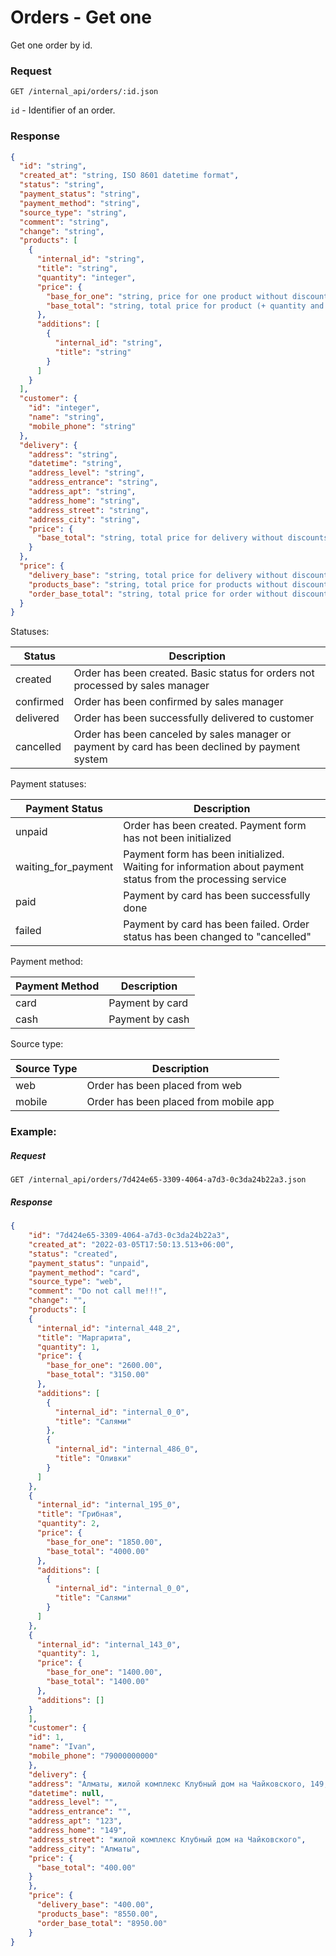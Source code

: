 # Orders - Get one

Get one order by id.

### Request
`GET /internal_api/orders/:id.json`

`id` - Identifier of an order.

### Response
```json
{
  "id": "string",
  "created_at": "string, ISO 8601 datetime format",
  "status": "string",
  "payment_status": "string",
  "payment_method": "string",
  "source_type": "string",
  "comment": "string",
  "change": "string",
  "products": [
    {
      "internal_id": "string",
      "title": "string",
      "quantity": "integer",
      "price": {
        "base_for_one": "string, price for one product without discounts",
        "base_total": "string, total price for product (+ quantity and additions) without discounts"
      },
      "additions": [
        {
          "internal_id": "string",
          "title": "string"
        }
      ]
    }
  ],
  "customer": {
    "id": "integer",
    "name": "string",
    "mobile_phone": "string"
  },
  "delivery": {
    "address": "string",
    "datetime": "string",
    "address_level": "string",
    "address_entrance": "string",
    "address_apt": "string",
    "address_home": "string",
    "address_street": "string",
    "address_city": "string",
    "price": {
      "base_total": "string, total price for delivery without discounts"
    }
  },
  "price": {
    "delivery_base": "string, total price for delivery without discounts",
    "products_base": "string, total price for products without discounts",
    "order_base_total": "string, total price for order without discounts"
  }
}
```
Statuses:

| Status    | Description                                                                                     |
|-----------|-------------------------------------------------------------------------------------------------|
| created   | Order has been created. Basic status for orders not processed by sales manager                  |
| confirmed | Order has been confirmed by sales manager                                                       |
| delivered | Order has been successfully delivered to customer                                               |
| cancelled | Order has been canceled by sales manager or payment by card has been declined by payment system |

Payment statuses:

| Payment Status      | Description                                                                                                 |
|---------------------|-------------------------------------------------------------------------------------------------------------|
| unpaid              | Order has been created. Payment form has not been initialized                                               |   
| waiting_for_payment | Payment form has been initialized. Waiting for information about payment status from the processing service |
| paid                | Payment by card has been successfully done                                                                  |
| failed              | Payment by card has been failed. Order status has been changed to "cancelled"                               |

Payment method:

| Payment Method | Description     |
|----------------|-----------------|
| card           | Payment by card |
| cash           | Payment by cash |

Source type:

| Source Type | Description                           |
|-------------|---------------------------------------|
| web         | Order has been placed from web        |
| mobile      | Order has been placed from mobile app |

### Example:
##### Request
`GET /internal_api/orders/7d424e65-3309-4064-a7d3-0c3da24b22a3.json`

##### Response
```json
{
    "id": "7d424e65-3309-4064-a7d3-0c3da24b22a3",
    "created_at": "2022-03-05T17:50:13.513+06:00",
    "status": "created",
    "payment_status": "unpaid",
    "payment_method": "card",
    "source_type": "web",
    "comment": "Do not call me!!!",
    "change": "",
    "products": [
    {
      "internal_id": "internal_448_2",
      "title": "Маргарита",
      "quantity": 1,
      "price": {
        "base_for_one": "2600.00",
        "base_total": "3150.00"
      },
      "additions": [
        {
          "internal_id": "internal_0_0",
          "title": "Салями"
        },
        {
          "internal_id": "internal_486_0",
          "title": "Оливки"
        }
      ]
    },
    {
      "internal_id": "internal_195_0",
      "title": "Грибная",
      "quantity": 2,
      "price": {
        "base_for_one": "1850.00",
        "base_total": "4000.00"
      },
      "additions": [
        {
          "internal_id": "internal_0_0",
          "title": "Салями"
        }
      ]
    },
    {
      "internal_id": "internal_143_0",
      "quantity": 1,
      "price": {
        "base_for_one": "1400.00",
        "base_total": "1400.00"
      },
      "additions": []
    }
    ],
    "customer": {
    "id": 1,
    "name": "Ivan",
    "mobile_phone": "79000000000"
    },
    "delivery": {
    "address": "Алматы, жилой комплекс Клубный дом на Чайковского, 149, кв/оф 123", 
    "datetime": null,
    "address_level": "",
    "address_entrance": "",
    "address_apt": "123",
    "address_home": "149",
    "address_street": "жилой комплекс Клубный дом на Чайковского",
    "address_city": "Алматы",
    "price": {
      "base_total": "400.00"
    }
    },
    "price": {
      "delivery_base": "400.00",
      "products_base": "8550.00",
      "order_base_total": "8950.00"
    }
}
```



